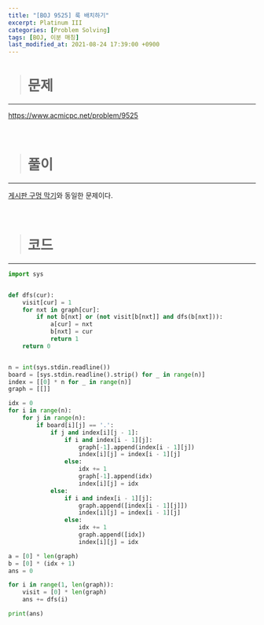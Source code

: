 ```yaml
---
title: "[BOJ 9525] 룩 배치하기"
excerpt: Platinum III
categories: [Problem Solving]
tags: [BOJ, 이분 매칭]
last_modified_at: 2021-08-24 17:39:00 +0900
---
```


> # 문제
---

[<u>https://www.acmicpc.net/problem/9525</u>](https://www.acmicpc.net/problem/9525)

<br>

> # 풀이
---

[<u>게시판 구멍 막기</u>](https://cael0.github.io/problem%20solving/BOJ2414/)와 동일한 문제이다.

<br>

> # 코드
---

```python
import sys


def dfs(cur):
    visit[cur] = 1
    for nxt in graph[cur]:
        if not b[nxt] or (not visit[b[nxt]] and dfs(b[nxt])):
            a[cur] = nxt
            b[nxt] = cur
            return 1
    return 0


n = int(sys.stdin.readline())
board = [sys.stdin.readline().strip() for _ in range(n)]
index = [[0] * n for _ in range(n)]
graph = [[]]

idx = 0
for i in range(n):
    for j in range(n):
        if board[i][j] == '.':
            if j and index[i][j - 1]:
                if i and index[i - 1][j]:
                    graph[-1].append(index[i - 1][j])
                    index[i][j] = index[i - 1][j]
                else:
                    idx += 1
                    graph[-1].append(idx)
                    index[i][j] = idx
            else:
                if i and index[i - 1][j]:
                    graph.append([index[i - 1][j]])
                    index[i][j] = index[i - 1][j]
                else:
                    idx += 1
                    graph.append([idx])
                    index[i][j] = idx

a = [0] * len(graph)
b = [0] * (idx + 1)
ans = 0

for i in range(1, len(graph)):
    visit = [0] * len(graph)
    ans += dfs(i)

print(ans)
```